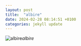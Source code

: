```yaml
---
layout: post
title:  "albire"
date: 2024-02-28 08:14:51 +0100
categories: jekyll update
---
```





![albire]()*albire*&nbsp;



[jekyll-docs]: https://jekyllrb.com/docs/home
[jekyll-gh]:   https://github.com/jekyll/jekyll
[jekyll-talk]: https://talk.jekyllrb.com/
